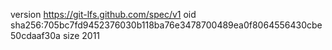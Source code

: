 version https://git-lfs.github.com/spec/v1
oid sha256:705bc7fd9452376030b118ba76e3478700489ea0f8064556430cbe50cdaaf30a
size 2011
